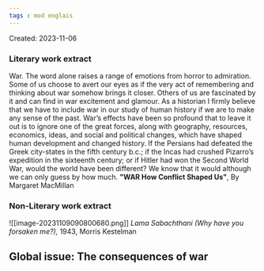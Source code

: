 ```yaml
---
tags : mod englais
---
```

Created: 2023-11-06

### Literary work extract
War. The word alone raises a range of emotions from horror to admiration. Some of us choose to avert our eyes as if the very act of remembering and thinking about war somehow brings it closer. Others of us are fascinated by it and can find in war excitement and glamour. As a historian I firmly believe that we have to include war in our study of human history if we are to make any sense of the past. War’s effects have been so profound that to leave it out is to ignore one of the great forces, along with geography, resources, economics, ideas, and social and political changes, which have shaped human development and changed history. If the Persians had defeated the Greek city-states in the fifth century b.c.; if the Incas had crushed Pizarro’s expedition in the sixteenth century; or if Hitler had won the Second World War, would the world have been different? We know that it would although we can only guess by how much.
**"WAR How Conflict Shaped Us"**, By Margaret MacMillan

### Non-Literary work extract
![[image-20231109090800680.png]]
 _Lama Sabachthani (Why have you forsaken me?),_ 1943, Morris Kestelman

## Global issue: **The consequences of war**
